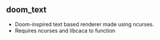 ## doom_text
- Doom-inspired text based renderer made using ncurses.
- Requires ncurses and libcaca to function
